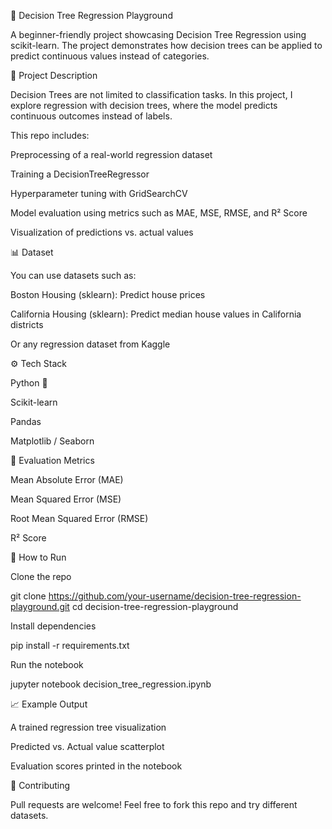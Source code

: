 🌳 Decision Tree Regression Playground

A beginner-friendly project showcasing Decision Tree Regression using scikit-learn.
The project demonstrates how decision trees can be applied to predict continuous values instead of categories.

📌 Project Description

Decision Trees are not limited to classification tasks. In this project, I explore regression with decision trees, where the model predicts continuous outcomes instead of labels.

This repo includes:

Preprocessing of a real-world regression dataset

Training a DecisionTreeRegressor

Hyperparameter tuning with GridSearchCV

Model evaluation using metrics such as MAE, MSE, RMSE, and R² Score

Visualization of predictions vs. actual values

📊 Dataset

You can use datasets such as:

Boston Housing (sklearn): Predict house prices

California Housing (sklearn): Predict median house values in California districts

Or any regression dataset from Kaggle

⚙️ Tech Stack

Python 🐍

Scikit-learn

Pandas

Matplotlib / Seaborn

🧪 Evaluation Metrics

Mean Absolute Error (MAE)

Mean Squared Error (MSE)

Root Mean Squared Error (RMSE)

R² Score

🚀 How to Run

Clone the repo

git clone https://github.com/your-username/decision-tree-regression-playground.git
cd decision-tree-regression-playground


Install dependencies

pip install -r requirements.txt


Run the notebook

jupyter notebook decision_tree_regression.ipynb

📈 Example Output

A trained regression tree visualization

Predicted vs. Actual value scatterplot

Evaluation scores printed in the notebook

🤝 Contributing

Pull requests are welcome! Feel free to fork this repo and try different datasets.
